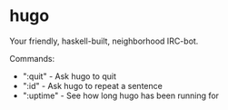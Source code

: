 hugo
====

Your friendly, haskell-built, neighborhood IRC-bot.

Commands:
- ":quit" - Ask hugo to quit
- ":id" - Ask hugo to repeat a sentence
- ":uptime" - See how long hugo has been running for
